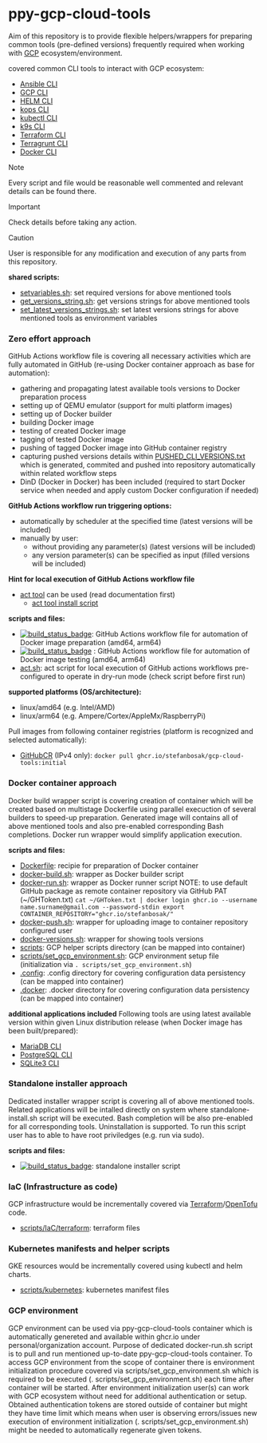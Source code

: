 # ppy-gcp-cloud-tools

Aim of this repository is to provide flexible helpers/wrappers for preparing
common tools (pre-defined versions) frequently required when working
with [GCP](https://cloud.google.com/) ecosystem/environment. 

covered common CLI tools to interact with GCP ecosystem:
- [Ansible CLI](https://docs.ansible.com/ansible/latest/command_guide/command_line_tools.html)
- [GCP CLI](https://cloud.google.com/sdk/gcloud)
- [HELM CLI](https://helm.sh/docs/helm/)
- [kops CLI](https://kops.sigs.k8s.io/)
- [kubectl CLI](https://kubernetes.io/docs/reference/kubectl/)
- [k9s CLI](https://k9scli.io/)
- [Terraform CLI](https://developer.hashicorp.com/terraform/cli)
- [Terragrunt CLI](https://terragrunt.gruntwork.io/)
- [Docker CLI](https://docker.com)

> [!NOTE]
> Every script and file would be reasonable well commented and relevant details can be found there.

> [!IMPORTANT]
> Check details before taking any action.

> [!CAUTION]
> User is responsible for any modification and execution of any parts from this repository.

__shared scripts:__
- [setvariables.sh](setvariables.sh): set required versions for above mentioned tools
- [get_versions_string.sh](get_versions_strings.sh): get versions strings for above mentioned tools
- [set_latest_versions_strings.sh](set_latest_versions_strings.sh): set latest versions strings for above mentioned tools as environment variables

### Zero effort approach
GitHub Actions workflow file is covering all necessary activities which are fully automated in GitHub (re-using Docker container approach as base for automation):
- gathering and propagating latest available tools versions to Docker preparation process
- setting up of QEMU emulator (support for multi platform images)
- setting up of Docker builder
- building Docker image
- testing of created Docker image
- tagging of tested Docker image
- pushing of tagged Docker image into GitHub container registry
- capturing pushed versions details within [PUSHED_CLI_VERSIONS.txt](PUSHED_CLI_VERSIONS.txt) which is generated, commited and pushed into repository automatically within related workflow steps
- DinD (Docker in Docker) has been included (required to start Docker service when needed and apply custom Docker configuration if needed)

__GitHub Actions workflow run triggering options:__
- automatically by scheduler at the specified time (latest versions will be included)
- manually by user:
  - without providing any parameter(s) (latest versions will be included)
  - any version parameter(s) can be specified as input (filled versions will be included)

__Hint for local execution of GitHub Actions workflow file__
- [act tool](https://github.com/nektos/act/blob/master/README.md) can be used (read documentation first)
  - [act tool install script](https://raw.githubusercontent.com/nektos/act/master/install.sh)

__scripts and files:__
- [![build_status_badge](../../actions/workflows/docker-image-prepare-amd64-arm64.yml/badge.svg?branch=main)](.github/workflows/docker-image-prepare-amd64-arm64.yml): GitHub Actions workflow file for automation of Docker image preparation (amd64, arm64)
- [![build_status_badge](../../actions/workflows/docker-image-test-amd64-arm64.yml/badge.svg?branch=main)](.github/workflows/docker-image-test-amd64-arm64.yml)
: GitHub Actions workflow file for automation of Docker image testing (amd64, arm64)
- [act.sh](act.sh): act script for local execution of GitHub actions workflows pre-configured to operate in dry-run mode (check script before first run)

__supported platforms (OS/architecture):__
- linux/amd64 (e.g. Intel/AMD)
- linux/arm64 (e.g. Ampere/Cortex/AppleMx/RaspberryPi)

Pull images from following container registries (platform is recognized and selected automatically):
- [GitHubCR](https://github.com/stefanbosak/gcp-cloud-tools/pkgs/container/ppy-gcp-cloud-tools) (IPv4 only): `docker pull ghcr.io/stefanbosak/gcp-cloud-tools:initial`

### Docker container approach
Docker build wrapper script is covering creation of container
which will be created based on multistage Dockerfile using
parallel execuction of several builders to speed-up preparation.
Generated image will contains all of above mentioned tools
and also pre-enabled corresponding Bash completions.
Docker run wrapper would simplify application execution.

__scripts and files:__
- [Dockerfile](Dockerfile): recipie for preparation of Docker container
- [docker-build.sh](docker-build.sh):  wrapper as Docker builder script
- [docker-run.sh](docker-run.sh): wrapper as Docker runner script
  NOTE: to use default GitHub package as remote container repository via GitHub PAT (~/GHToken.txt)
  `cat ~/GHToken.txt | docker login ghcr.io --username name.surname@gmail.com --password-stdin
  export CONTAINER_REPOSITORY="ghcr.io/stefanbosak/"`
- [docker-push.sh](docker-push.sh): wrapper for uploading image to container repository configured user
- [docker-versions.sh](docker-versions.sh): wrapper for showing tools versions
- [scripts](scripts): GCP helper scripts directory (can be mapped into container)
- [scripts/set_gcp_environment.sh](scripts/set_gcp_environment.sh): GCP environment setup file (initialization via `. scripts/set_gcp_environment.sh`)
- [.config](.config): .config directory for covering configuration data persistency (can be mapped into container)
- [.docker](.docker): .docker directory for covering configuration data persistency (can be mapped into container)

__additional applications included__
Following tools are using latest available version within given Linux distribution release (when Docker image has been built/prepared):
- [MariaDB CLI](https://mariadb.com/kb/en/mysql-command-line-client/)
- [PostgreSQL CLI](https://www.postgresql.org/docs/current/app-psql.html)
- [SQLite3 CLI](https://sqlite.org/cli.html)

### Standalone installer approach
Dedicated installer wrapper script is covering all of above mentioned tools.
Related applications will be intalled directly on system where
standalone-install.sh script will be executed. Bash completion
will be also pre-enabled for all corresponding tools. Uninstallation is supported.
To run this script user has to able to have root priviledges (e.g. run via sudo).

__scripts and files:__
- [![build_status_badge](../../actions/workflows/standalone-test-amd64-arm64.yml/badge.svg?branch=main)](.github/workflows/standalone-test-amd64.yml): standalone installer script

### IaC (Infrastructure as code)
GCP infrastructure would be incrementally covered via [Terraform](https://developer.hashicorp.com/terraform)/[OpenTofu](https://opentofu.org) code.
- [scripts/IaC/terraform](scripts/IaC/terraform): terraform files

### Kubernetes manifests and helper scripts
GKE resources would be incrementally covered using kubectl and helm charts.
- [scripts/kubernetes](scripts/kubernetes): kubernetes manifest files

### GCP environment
GCP environment can be used via ppy-gcp-cloud-tools container which is automatically genereted and available within ghcr.io under personal/organization account.
Purpose of dedicated docker-run.sh script is to pull and run mentioned up-to-date ppy-gcp-cloud-tools container. To access GCP environment from the scope of container
there is environment initialization procedure covered via scripts/set_gcp_environment.sh which is required to be executed (. scripts/set_gcp_environment.sh)
each time after container will be started. After environment initialization user(s) can work with GCP ecosystem without need for additional authentication or setup.
Obtained authentication tokens are stored outside of container but might they have time limit which means when user is observing errors/issues new execution of
environment initialization (. scripts/set_gcp_environment.sh) might be needed to automatically regenerate given tokens.

